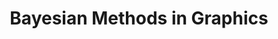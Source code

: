 ---
title: "Bayesian Methods in Graphics"
year: 2003
pdf_url: "http://www.robots.ox.ac.uk/~phst/Papers/GraphiCon/GraphCon.zip"
category: "vision"
author_list: "Philip H.S. Torr"
grant: "NULL"
pub_in: "Keynote Talk for  GraphiCon 13th Int. Conf. of Computer Graphics and Vision"
---